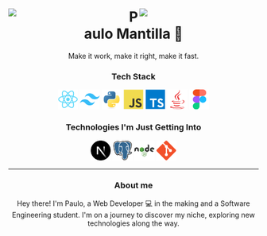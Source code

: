 
<div align="center">
  <div>
    <img src="https://media.giphy.com/media/v1.Y2lkPTc5MGI3NjExZTl5aDN1YjY4c2NzMTR5MzBzc2YxbHY0OHNoeGgzNDAya2dsZHlkNCZlcD12MV9pbnRlcm5hbF9naWZfYnlfaWQmY3Q9Zw/2IudUHdI075HL02Pkk/giphy.gif" width=240 align="left">
     <img src="https://media.giphy.com/media/v1.Y2lkPTc5MGI3NjExYnNubTlraHNhaTVyZnNiaTJ0a2h2Z2EwYzhuNGhoeDZmODV0aXZjaCZlcD12MV9pbnRlcm5hbF9naWZfYnlfaWQmY3Q9Zw/cFdHXXm5GhJsc/giphy.gif" width=240 align="right"">
  </div>
  
  <h1>Paulo Mantilla 👻</h1>
  <p>Make it work, make it right, make it fast.</p>
  
  <div>
    <h3>Tech Stack</h3>
    <img src="https://github.com/devicons/devicon/blob/master/icons/react/react-original.svg" width=40 height=40>
    <img src="https://github.com/devicons/devicon/blob/master/icons/tailwindcss/tailwindcss-original.svg" width=40 height=40>
    <img src="https://github.com/devicons/devicon/blob/master/icons/python/python-original.svg" width=40 height=40>
    <img src="https://github.com/devicons/devicon/blob/master/icons/javascript/javascript-original.svg" width=40 height=40>
    <img src="https://github.com/devicons/devicon/blob/master/icons/typescript/typescript-original.svg" width=40 height=40>
    <img src="https://github.com/devicons/devicon/blob/master/icons/java/java-plain.svg" width=40 height=40>
    <img src="https://github.com/devicons/devicon/blob/master/icons/figma/figma-original.svg" width=40 height=40>
  </div>

  <div>
    <h3>Technologies I'm Just Getting Into</h3>
    <img src="https://github.com/devicons/devicon/blob/master/icons/nextjs/nextjs-original.svg" width=40 height=40>
    <img src="https://github.com/devicons/devicon/blob/master/icons/postgresql/postgresql-original.svg" width=40 height=40>
    <img src="https://github.com/devicons/devicon/blob/master/icons/nodejs/nodejs-original-wordmark.svg" width=40 height=40>
    <img src="https://github.com/devicons/devicon/blob/master/icons/git/git-original.svg" width=40 height=40>
  </div>

  
</div>

---

<div align="center">
  <h3>About me</h2>
  <p>Hey there! I'm Paulo, a Web Developer 💻 in the making and a Software Engineering student. I'm on a journey to discover my niche, exploring new technologies along the way.</p>

</div>

